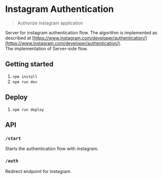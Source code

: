 # Instagram Authentication
> Authorize instagram application

Server for instagram authentication flow. The algorithm is implemented as described at [https://www.instagram.com/developer/authentication/](https://www.instagram.com/developer/authentication/). <br />
The implementation of Server-side flow.

## Getting started
1. `npm install`
1. `npm run dev`

## Deploy
1. `npm run deploy`

## API
### `/start`
Starts the authentication flow with instagram.

### `/auth`
Redirect endpoint for instagram.